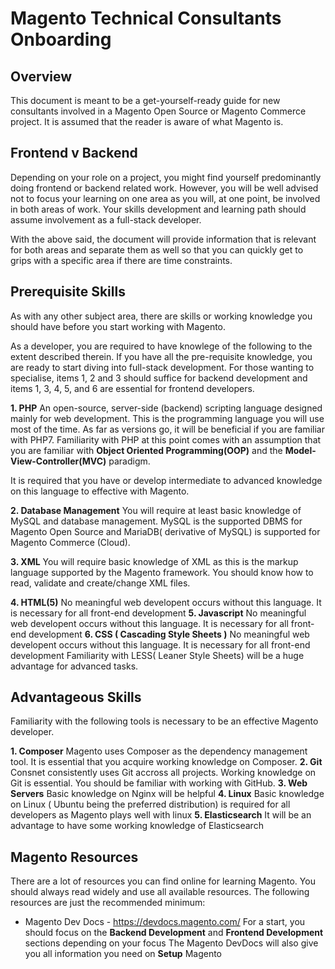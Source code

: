 
# Magento Technical Consultants Onboarding
 
## Overview
 This document is meant to be a get-yourself-ready guide for new consultants involved in a Magento Open Source or Magento Commerce project. It is assumed that the reader is aware of what Magento is.

## Frontend v Backend
Depending on your role on a project, you might find yourself predominantly doing frontend or backend related work. However, you will be well advised not to focus your learning on one area as you will, at one point, be involved in both areas of work. Your skills development and learning path should assume involvement as a full-stack developer. 

With the above said, the document will provide information that is relevant for both areas and separate them as well so that you can quickly get to grips with a specific area if there are time constraints.

## Prerequisite Skills
As with any other subject area, there are skills or working knowledge you should have before you start working with Magento. 

As a developer, you are required to have knowlege of the following to the extent described therein. If you have all the pre-requisite knowledge, you are ready to start diving into full-stack development. For those wanting to specialise, items 1, 2 and 3 should suffice for backend development and items 1, 3, 4, 5, and 6 are essential for frontend developers. 

 **1. PHP**
	 An open-source, server-side (backend) scripting language designed mainly for web development. This is the programming language you will use most of the time. As far as versions go, it will be beneficial if you are familiar with PHP7. Familiarity with PHP at this point comes with an assumption that you are familiar with **Object Oriented Programming(OOP)** and the **Model-View-Controller(MVC)** paradigm. 
	 
It is required that you have or develop intermediate to advanced knowledge on this language to effective with Magento. 

**2. Database Management**
    You will require at least basic knowledge of MySQL and database management. MySQL is the supported DBMS for Magento Open Source and MariaDB( derivative of MySQL) is supported for Magento Commerce (Cloud). 
  
  **3. XML**
    You will require basic knowledge of XML as this is the markup language supported by the Magento framework. You should know how to read, validate and create/change XML files. 
  
  **4. HTML(5)**
	  No meaningful web developent occurs without this language. It is necessary for all front-end development
 **5. Javascript** 
	 No meaningful web developent occurs without this language. It is necessary for all front-end development
**6. CSS ( Cascading Style Sheets )**
	 No meaningful web developent occurs without this language. It is necessary for all front-end development
	 Familiarity with LESS( Leaner Style Sheets) will be a huge advantage for advanced tasks. 

## Advantageous Skills 
Familiarity with the following tools is necessary to be an effective Magento developer. 

 **1. Composer** 
	 Magento uses Composer as the dependency management tool. It is essential that you acquire working knowledge on Composer. 
 **2. Git**
	 Consnet consistently uses Git accross all projects. Working knowledge on Git is essential. You should be familiar with working with GitHub. 
 **3. Web Servers** 
	 Basic knowledge on Nginx will be helpful 
 **4. Linux** 
	 Basic knowledge on Linux ( Ubuntu being the preferred distribution) is required for all developers as Magento plays well with linux
  **5. Elasticsearch**
	  It will be an advantage to have some working knowledge of Elasticsearch


## Magento Resources
There are a lot of resources you can find online for learning Magento. You should always read widely and use all available resources. The following resources are just the recommended minimum:

 - Magento Dev Docs - https://devdocs.magento.com/
	For a start, you should focus on the **Backend Development** and **Frontend Development** sections depending on your focus
    The Magento DevDocs will also give you all information you need on **Setup** Magento

<!--stackedit_data:
eyJoaXN0b3J5IjpbMzk1ODgxMDQsMjEzMzg5NzM1MCwtMTA4Nz
Y3ODgyNCwtNzEzNDIzMzA5LC0xNjM2NjA5ODI1XX0=
-->